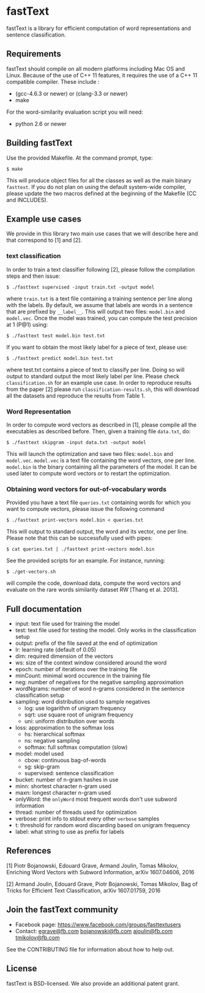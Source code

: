 # fastText

fastText is a library for efficient computation of word representations and sentence classification.

## Requirements

fastText should compile on all modern platforms including Mac OS and Linux. Because of the use of C++ 11 features, it requires the use of a C++ 11 compatible compiler. These include :

* (gcc-4.6.3 or newer) or (clang-3.3 or newer)
* make

For the word-similarity evaluation script you will need:

* python 2.6 or newer

## Building fastText

Use the provided Makefile. At the command prompt, type:

```
$ make
```

This will produce object files for all the classes as well as the main binary `fasttext`.
If you do not plan on using the default system-wide compiler, please update the two macros defined at the beginning of the Makefile (CC and INCLUDES).

## Example use cases

We provide in this library two main use cases that we will describe here and that correspond to [1] and [2].

### text classification

In order to train a text classifier following [2], please follow the compilation steps and then issue:

```
$ ./fasttext supervised -input train.txt -output model
```

where `train.txt` is a text file containing a training sentence per line along with the labels. By default, we assume that labels are words in a sentence that are prefixed by `__label__`. This will output two files: `model.bin` and `model.vec`. Once the model was trained, you can compute the test precision at 1 (P@1) using:

```
$ ./fasttext test model.bin test.txt
```

If you want to obtain the most likely label for a piece of text, please use:

```
$ ./fasttext predict model.bin test.txt
```

where test.txt contains a piece of text to classify per line. Doing so will output to standard output the most likely label per line. Please check `classification.sh` for an example use case. In order to reproduce results from the paper [2] please run `classification-results.sh`, this will download all the datasets and reproduce the results from Table 1.

### Word Representation

In order to compute word vectors as described in [1], please compile all the executables as described before. Then, given a training file `data.txt`, do:

```
$ ./fasttext skipgram -input data.txt -output model
```

This will launch the optimization and save two files: `model.bin` and `model.vec`.
`model.vec` is a text file containing the word vectors, one per line. `model.bin` is the binary containing all the parameters of the model. It can be used later to compute word vectors or to restart the optimization.

### Obtaining word vectors for out-of-vocabulary words

Provided you have a text file `queries.txt` containing words for which you want to compute vectors, please issue the following command

```
$ ./fasttext print-vectors model.bin < queries.txt
```

This will output to standard output, the word and its vector, one per line.
Please note that this can be successfully used with pipes:

```
$ cat queries.txt | ./fasttext print-vectors model.bin
```

See the provided scripts for an example. For instance, running:

```
$ ./get-vectors.sh
```

will compile the code, download data, compute the word vectors and evaluate on the rare words similarity dataset RW [Thang et al. 2013].

## Full documentation

* input: text file used for training the model
* test: text file used for testing  the model. Only works in the classification setup
* output: prefix of the file saved at the end of optimization
* lr: learning rate (default of 0.05)
* dim: required dimension of the vectors
* ws: size of the context window considered around the word
* epoch: number of iterations over the training file
* minCount: minimal word occurence in the training file
* neg: number of negatives for the negative sampling approximation
* wordNgrams: number of word n-grams considered in the sentence classification setup
* sampling: word distribution used to sample negatives
    * log: use logarithm of unigram frequency
    * sqrt: use square root of unigram frequency
    * uni: uniform distribution over words
* loss: approximation to the softmax loss
    * hs: hierarchical softmax
    * ns: negative sampling
    * softmax: full softmax computation (slow)
* model: model used
    * cbow: continuous bag-of-words
    * sg: skip-gram
    * supervised: sentence classification
* bucket: number of n-gram hashes in use
* minn: shortest character n-gram used
* maxn: longest character n-gram used
* onlyWord: the `onlyWord` most frequent words don't use subword information
* thread: number of threads used for optimization
* verbose: print info to stdout every other `verbose` samples
* t: threshold for random word discarding based on unigram frequency
* label: what string to use as prefix for labels

## References

[1] Piotr Bojanowski, Edouard Grave, Armand Joulin, Tomas Mikolov, Enriching Word Vectors with Subword Information, arXiv 1607.04606, 2016

[2] Armand Joulin, Edouard Grave, Piotr Bojanowski, Tomas Mikolov, Bag of Tricks for Efficient Text Classification, arXiv 1607.01759, 2016

## Join the fastText community

* Facebook page: https://www.facebook.com/groups/fasttextusers
* Contact: [egrave@fb.com](mailto:egrave@fb.com) [bojanowski@fb.com](mailto:bojanowski@fb.com) [ajoulin@fb.com](mailto:ajoulin@fb.com) [tmikolov@fb.com](mailto:tmikolov@fb.com)

See the CONTRIBUTING file for information about how to help out.

## License

fastText is BSD-licensed. We also provide an additional patent grant.
